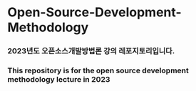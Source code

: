 # Open-Source-Development-Methodology
### 2023년도 오픈소스개발방법론 강의 레포지토리입니다.
### This repository is for the open source development methodology lecture in 2023